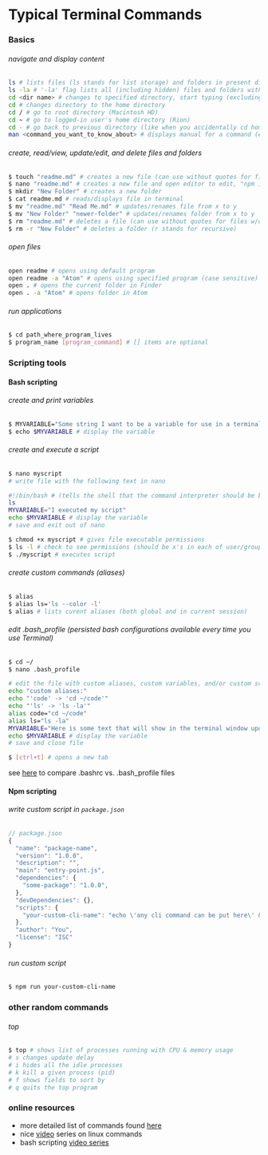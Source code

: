 # Typical Terminal Commands

### Basics

###### navigate and display content
``` sh
ls # lists files (ls stands for list storage) and folders in present directory
ls -la # '-la' flag lists all (including hidden) files and folders with detailed view
cd <dir name> # changes to specified directory, start typing (excluding "<"), then press tab to autocomplete
cd # changes directory to the home directory
cd / # go to root directory (Macintosh HD)
cd ~ # go to logged-in user's home directory (Rion)
cd - # go back to previous directory (like when you accidentally cd home and want to go back)
man <command_you_want_to_know_about> # displays manual for a command (e.g. man ls)
```

###### create, read/view, update/edit, and delete files and folders
``` sh
$ touch "readme.md" # creates a new file (can use without quotes for files w/o spaces)
$ nano "readme.md" # creates a new file and open editor to edit, "npm install nano" to get nano
$ mkdir "New Folder" # creates a new folder
$ cat readme.md # reads/displays file in terminal
$ mv "readme.md" "Read Me.md" # updates/renames file from x to y
$ mv "New Folder" "newer-folder" # updates/renames folder from x to y
$ rm "readme.md" # deletes a file (can use without quotes for files w/o spaces)
$ rm -r "New Folder" # deletes a folder (r stands for recursive)
```

###### open files
``` sh
open readme # opens using default program
open readme -a "Atom" # opens using specified program (case sensitive)
open . # opens the current folder in Finder
open . -a "Atom" # opens folder in Atom

```

###### run applications
``` sh
$ cd path_where_program_lives
$ program_name [program_command] # [] items are optional
```

### Scripting tools

#### Bash scripting

###### create and print variables
``` sh
$ MYVARIABLE="Some string I want to be a variable for use in a terminal session" # ends when the terminal is closed
$ echo $MYVARIABLE # display the variable
```

###### create and execute a script
``` sh
$ nano myscript
# write file with the following text in nano

#!/bin/bash # (tells the shell that the command interpreter should be bash)
ls
MYVARIABLE="I executed my script"
echo $MYVARIABLE # display the variable
# save and exit out of nano

$ chmod +x myscript # gives file executable permissions
$ ls -l # check to see permissions (should be x's in each of user/group/everyone fields)
$ ./myscript # executes script  
```

###### create custom commands (aliases)
``` sh
$ alias
$ alias ls='ls --color -l'
$ alias # lists curent aliases (both global and in current session)
```

###### edit .bash_profile (persisted bash configurations available every time you use Terminal)
``` sh
$ cd ~/
$ nano .bash_profile

# edit the file with custom aliases, custom variables, and/or custom scrips, for example
echo "custom aliases:"
echo "'code' -> 'cd ~/code'"
echo "'ls' -> 'ls -la'"
alias code="cd ~/code"
alias ls="ls -la"
MYVARIABLE="Here is some text that will show in the terminal window upon open"
echo $MYVARIABLE # display the variable
# save and close file

$ [ctrl+t] # opens a new tab
```
see [here](http://www.joshstaiger.org/archives/2005/07/bash_profile_vs.html) to compare .bashrc vs. .bash_profile files

#### Npm scripting

###### write custom script in ```package.json```
``` js
// package.json
{
  "name": "package-name",
  "version": "1.0.0",
  "description": "",
  "main": "entry-point.js",
  "dependencies": {
    "some-package": "1.0.0",
  },
  "devDependencies": {},
  "scripts": {
    "your-custom-cli-name": "echo \'any cli command can be put here\' && exit 1"
  },
  "author": "You",
  "license": "ISC"
}
```

###### run custom script
``` sh
$ npm run your-custom-cli-name
```

### other random commands
###### top
``` sh
$ top # shows list of processes running with CPU & memory usage
# s changes update delay
# i hides all the idle processes
# k kill a given process (pid)
# f shows fields to sort by
# q quits the top program
```

### online resources
* more detailed list of commands found [here](https://github.com/0nn0/terminal-mac-cheatsheet/wiki/Terminal-Cheatsheet-for-Mac-(-basics-))
* nice [video](https://www.youtube.com/watch?v=1PoQUmy4X2M&index=19&list=PLpKIAFYBxQOWzJjInMUaKtamCshDmLjej) series on linux commands
* bash scripting [video series](https://www.youtube.com/watch?v=NWWvZa-qlRE&list=PLT98CRl2KxKHdOpQ-uI2QuNcQ0aEAe5bN&index=38)
